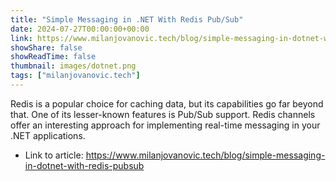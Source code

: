 ```yaml
---
title: "Simple Messaging in .NET With Redis Pub/Sub"
date: 2024-07-27T00:00:00+00:00
link: https://www.milanjovanovic.tech/blog/simple-messaging-in-dotnet-with-redis-pubsub
showShare: false
showReadTime: false
thumbnail: images/dotnet.png
tags: ["milanjovanovic.tech"]
---
```

Redis is a popular choice for caching data, but its capabilities go far beyond that. One of its lesser-known features is Pub/Sub support. Redis channels offer an interesting approach for implementing real-time messaging in your .NET applications.

- Link to article: https://www.milanjovanovic.tech/blog/simple-messaging-in-dotnet-with-redis-pubsub